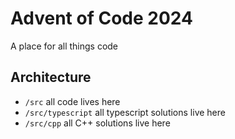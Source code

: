 # Advent of Code 2024
A place for all things code 


## Architecture

- `/src` all code lives here
- `/src/typescript` all typescript solutions live here
- `/src/cpp` all C++ solutions live here